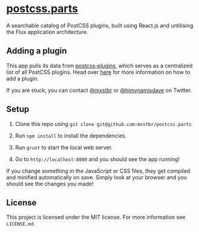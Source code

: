 # [postcss.parts](http://postcss.parts)

A searchable catalog of PostCSS plugins, built using React.js and untilising the Flux application architecture.

## Adding a plugin

This app pulls its data from [postcss-plugins](https://github.com/himynameisdave/postcss-plugins), which serves as a centralized list of all PostCSS plugins. Head over [here](https://github.com/himynameisdave/postcss-plugins#submitting-a-new-plugin) for more information on how to add a plugin.

If you are stuck, you can contact [@mxstbr](https://twitter.com/mxstbr) or [@himynamisdave](https://twitter.com/dave_lunny) on Twitter.

## Setup

1. Clone this repo using `git clone git@github.com:mxstbr/postcss.parts`

2. Run `npm install` to install the dependencies.

3. Run `grunt` to start the local web server.

4. Go to `http://localhost:8000` and you should see the app running!

If you change something in the JavaScript or CSS files, they get compiled and minified automatically on save. Simply look at your browser and you should see the changes you made!

## License

This project is licensed under the MIT license. For more information see `LICENSE.md`.